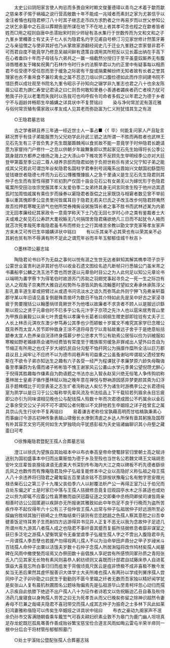 <!-- { "loadSidebar": true } -->
　　太史公曰阴阳家言使人拘忌而多畏自宋时赖文俊董德璋以青鸟之术着于歙而歙之慈亲孝子惕于祸福之说行营高敞数十年不能成一兆域者而素封之家为尤甚信乎以金注者惛也程隐君桺汀八十时其子继志走币四方求酌者之什再易岁而以世父参知公之状乞余墓中之石且以葬期告是所谋在地下不在地上者其孝可念也程之在歙者皆者姓而□用之程则自唐中丞澐始宋时则少师珌有洛水集行于世数传而为文和文和之子九峯乡里穪善士有丈夫子七人长为隐君名灼字见甫自号桺汀习见家世修计然策牙筹之与亲驵僧之与使非其好也乃从掌故家游翻经阅史几于迁业九峯韪之柰家督非君不可而君自度不能竟学乃修息吴越间鲜有遗策自谓用其所短反以见长葢出纳在手高下在心者垂四十年而子母钱与六弟共之一赢一缩截然分授归于至平虽童奴厮养无有腹诽唇稽者友于睹矣祝黄门石林作令时行乡约法察举君以为约正里中有疑事每以相质君不任受德不受任怨而至于缓急之际密有干旋或捐橐解纷终无知者故有长者之誉其理家也衣不重帛食不兼珍禽虫之属不忍恣刀俎以供口腹俭德如此而作宗祠建书院不惜巨费以成壮观至书院名九峯令昭示子孙知向之辍学非九峯志也君之八十也余友陈眉公征君为譔仁寿堂记君读之曰仁则吾何敢知里巷小善逋者蠲疾者药亡者椟力犹可勉我子孙无以老耄而失我时以告我可也呜呼假令司命者多假之以年君之为德于乡者宁不与遐龄并畅耶生卒婚媾之详具状中不复赘铭曰 
　　染与净何常淤泥有莲花雅与俗何常货殖有儒家政以孝友成人见其老而弥劭富为仁义附犹惜其生之有涯 

　　○王隐君墓志铭 

　　古之学者耕且养三年通一经近世士人一事占■〈亻毕〉何能复问家人产且耻言耕况贾乎有佳子弟能服贾为父兄劝学此孙武三驷之法所谓一不胜而再胜者也武林王见石先生有三子皆负隽才先生既屡踬棘闱以食贫故不能一意竟学于时仲隐君长跪请愿为家督持门户修什一之息以供朝夕年踰舞象即以贾起家见石先生始得将长公季公跳身就四方都养之维扬之海上之大涤山中下帷攻苦不反顾先生举明经季公亦对大廷登甲第葢至季公迎二尊人禄养京邸而隐君如弛于负担世称乐有贤父兄宁知子弟之能成其父兄若此可谓岂年谷矣隐君名国柱字君奉别号润庵系出晋始兴文献国初繇暨阳徙钱塘世者隐德七传而为云石公慱雅慨慷振人之急千里诵义是生见石先生隐君则其仲子也生而有至性得膝下欢初割产仅田十亩会见石公有女弟无以为嫁忧形于色隐君辄鬻所受田治妆宗党服其孝义友爱伯季二女弟终其身无间言同舍生殁于他州访其遗孤时加周恤戚属有乘俭岁而操券以窘隐君者亟偿之比家既饶与相窘者数见曾不举前事以重其愧即季公显贵里闬皆属耳目于隐君无若夫巳氏之子改玉改步何隐君顾夷然故吾捡押若寒畯无骄气也他所焚券掩胔设粥施饵长者之事不胜书而武林述某为内弟沈无回孝廉经纪其家政令一意竟学称天下士乃在无回七岁时心许之类有鉴裁者士大夫或难之矣见石公寿跻大耄祝觞无几何捐馆舍隐君痛欲绝凡三日而不起犹令人掖而就苫次死孝哉死孝哉隐君虽韦布而修处士之行其绪言余教以勖文学克家等孝友家声方来未艾可传巳生卒婚媾详状中铭曰 
　　有以乐其亲不必其荣也有以荣其亲不必其躬也贫有所不辱满有所不足此之谓荒年谷而丰年玉郁郁佳城千秋吉卜 

　　○墨林项公墓志铭 

　　陶隐君论书曰不为无益之事何以悦有涯之生世无达者鲜知其解其檇李项子京乎公蒙世业富贵利达非其好也尽以收金石遗文图绘名迹凡断帧只行悉输公门虽米芾之书畵船李公麟之洗玉池不啻也而世遂以元章伯时目公之为人此何足以知公元章论书以端明为畵字蔡卞为得笔伯时故游苏门苏助之羽翅党事起寻负之一死一生之际岂有达人之观哉子京夷然大雅自远权势所与游皆风韵名流翰墨时望如文寿承休承陈淳父彭孔嘉丰道生辈或把臂过从或遗书问讯淡水之谊久而弥笃此外则宁狎飞凫弗亲轩葢郡守某以年旧请见虽复倒屣殊乖凿坏为数日不怡其介特如此先是吴中好古之家浸寻疲于势要搜括公以翰墨徜徉竟厥世不为他嗜以故廉者不求贪者不顾人以是服远识繇斯以观公之贤于元章伯时不巳多乎公名元汴字子京项之先汴人也以扈宋居秀胥山里为甲族自襄毅公以来七叶贵盛有以孝廉令长葛者曰纲纲生赠吏部即铨铨有丈夫子三人长上林丞元淇坎东澳少参笃寿公其季也少而颖敏十岁属文不难究其家学巳念赠公既背养而太宜人苦节即仲致身王涂不遑将母吾宁以青毡故重远子舍乎于是绝意帖括颛奉太宜人色养亲自浣涤终身孺慕少参公忠孝大节公有助焉公居恒以俭为训被服如寒畯如野老婚嫁燕会诸所经费皆有常度至于赡族赈穷缓急非罪咸出人望外曰吾自为节缩正有所用之也戊子岁大祲饥民自分沟壑不恤扞网公为捐廪作糜所全活以巨万郡县议且上闻牢让不应终不以为德市闾巷声有司益重之公虽蚤谢呫哔谓祖父遗经堂构斯在不欲令子弟亦知达生之趣有六子各受一经严为程课犹子孝廉梦原六龄失母鞠诲备至孝廉蔚为名儒而诸子彬彬皆不愧王谢家风云公畵山水学元季黄公望倪瓒尤醉心于倪得其胜趣每作缣素自为韵语题之书法亦出入智永赵吴兴绝无俗笔人争传购初称墨林居士皇甫子循作墨林赋以贻之晚年意在禅悦与野衲游因感异梦更颜其斋为幻浮且手题椑槥比于司空表圣之志生圹者洵称达人矣忆予为诸生时游檇李公之长君德纯寔为夙学以是日习于公公每称举先辈风流及书法绘品上下千载较若列眉余永目忘疲即公亦引为同味谓相见晚也公与配钱孺人殁数十年而次君德成图公不朽属余以金石之事余受交公父子间不可不谓知公者何敢以不文辞他若生卒姻娅之详子姓曾玄之属具京山先生行状中不复再铭曰 
　　易着谦吉老称俭宝孰藉高明而甘枯槁孰秉素心而事幽讨今游古初神传象表越山啸傲长水潦倒清虗之乡达人所保有啬其躬施及国荐有朴其容艺文穷巧死何如生大梦独晓向平犹惑彭祖为夭史铭诸幽聊识其小舟壑之藏齑臼可考 

　　○徐豫庵隐君暨配王孺人合葬墓志铭 

　　澄江以徐氏为望族自其始祖本中以布衣奉高皇帝命使蜀辞官归里朝士高之赋诗送别为国初盛事本中归而出粟赈恤为德于乡及至殁也当世名公若魏文靖王文端胡忠安叶文庄辈皆哀挽铭诔语无虗美大书深刻传布海内大江之南以碑板不朽先德者繇徐氏风之也数传而有豫庵隐君及仲子弘祖复能修本中之业以高隐好义称弘祖之母王孺人八十余违养将归隐君之藏匍匐五百里请余铭不忍辞按状豫庵公名有勉字思安赠光禄丞柴石公之第三子十九罹父丧伯季六人以射覆法析产公一再得正室乃让于伯兄而自处东偏之旷土是时家巳中落与王孺人拮据修息竟复旧观园亭水木之乐甚适也或劝之以赀为即辄不应葢公性喜萧散而益厌冠葢征逐之交即秦中丞杨冏卿侯司谏皆周亲相善时访公公固匿避以疾辞亦无所报谢其雅致如此中年伤足不良于行晚而为盗所苦疾作卒不起仅得年六十公有三子伯仲皆王孺人出常与仲子弘祖居仲子好远游所至必探幽穷胜倾其独行嵚崎之士然每结束行装则有恋恋趑趄之色孺人察其意慰之曰吾幸徤善饭足恃耳男子生而射四方远游得异书见异人正复不恶无以我为念故仲子足迹几所谓州有九游其八者孺人成之也隐君不事纤啬其蹙而复振所拮据修息者靡非谋室之获巳多泛宅之游孺人望衡筑室令无垂堂虞季子弘褆生孺人字之不啻出入腹隐君卒先一月谓孺人季吾孽也若援产勿得视两儿孺人不以为治命举田庐鼎分之甲子岁祲米斗百钱孺人命仲子出粟以活饿夫岁数十石仲子念孺人所居湫隘将改作鸠材矣孺人闻墓碑在风雨中撤使甃而垣焉又办祭田数十亩倡族人享祀尝有所感愤同冢孙质之青阳张氏入门见其家无长物有素风则喜恭人躬纺绩则又喜既而计部君自拭藤床恭人自进茗馔益大喜竟忘所白事归归而疽发于背俄顷竟尺医云是疽非愤极不成非喜极不散今发矣当无恙后果然其虗怀服善识大体学士大夫所难也孺人有两孙以学成列黉序孺人尝同仲子之子卯孙勖之曰民生于勤勤则不匮今里媪之纤者无数而吾家独以精好闻学犹是矣张山人复有晨机秋圃图名公题咏殆徧焉先是弘祖游华山至青柯坪忽心动归而孺人示疾自此依膝下绝迹不出户孺人八十为征作者诗若文以佐祝觞迨乙丑自春及秋侍汤药几废寝食以身殉孺人劳苦之曰无为死孝吾从而父巳晚矣弥留之除神识超然令妻寿母不巳兼之哉嗟夫隐君不喜冠带交而孺人成其志仲子为振奇之士多林下风此如莱妇鸿妻雅称偕隐可以传矣生卒姻娅之详具状中铭曰 
　　布衣之豪动九阍家声不冺余仍孙市交客满随朝昏乘车戴笠气可吞夫耕妇织素业敦不为皋门为鹿门幽人坦坦真足存龙蛇既厄孤鳯骞善作善成贻谷繁宝慈宝俭合道言风雨如晦云雷屯半荣半瘁同一根中分后合干将材管彤郁郁照墓门 

　　○处士宇溪陆公暨配张孺人合葬墓志铭 


